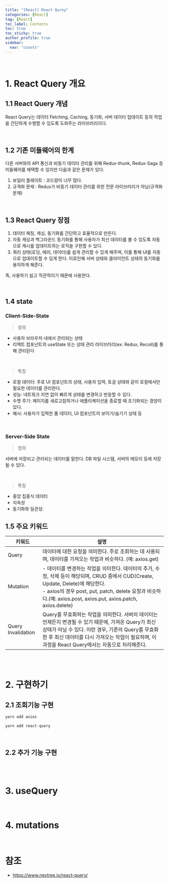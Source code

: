 ```yaml
---
title: "[React] React Qurey"
categories: [React]
tag: [React]
toc_label: Contents
toc: true
toc_sticky: true
author_profile: true
sidebar:
  nav: "counts"
---
```


<br>

# 1. React Query 개요

## 1.1 React Query 개념

React Query는 데이터 Fetching, Caching, 동기화, 서버 데이터 업데이트 등의 작업을 간단하게 수행할 수 있도록 도와주는 라이브러리이다.

<br>

## 1.2 기존 미들웨어의 한계

다른 서버와의 API 통신과 비동기 데이터 관리를 위해 Redux-thunk, Redux-Saga 등 미들웨어를 채택할 수 있지만 다음과 같은 문제가 있다.

1. 보일러 플레이트 : 코드량이 너무 많다.
2. 규격화 문제 : Redux가 비동기 데이터 관리를 위한 전문 라이브러리가 아님(규격화 문제)

<br>

## 1.3 React Query 장점

1. 데이터 패칭, 캐싱, 동기화를 간단하고 효율적으로 만든다.
2. 자동 캐싱과 백그라운드 동기화를 통해 사용자가 최신 데이터를 볼 수 있도록 자동으로 캐시를 업데이트하는 로직을 구현할 수 있다.
3. 쿼리 상태(로딩, 에러, 데이터)를 쉽게 관리할 수 있게 해주며, 이를 통해 UI를 자동으로 업데이트할 수 있게 한다. 이로인해 서버 상태와 클라이언트 상태의 동기화를 용이하게 해준다.

즉, 사용하기 쉽고 직관적이기 때문에 사용한다.

<br>

## 1.4 state
### Client-Side-State
> 정의

- 사용자 브라우저 내에서 관리되는 상태
- 리액트 컴포넌트의 useState 또는 상태 관리 라이브러리(ex: Redux, Recoil)를 통해 관리된다

<br>

> 특징

- 로컬 데이터: 주로 UI 컴포넌트의 상태, 사용자 입력, 토글 상태와 같이 로컬에서만 필요한 데이터를 관리한다.
- 성능: 네트워크 지연 없이 빠르게 상태를 변경하고 반응할 수 있다.
- 수명 주기: 페이지를 새로고침하거나 애플리케이션을 종료할 때 초기화되는 경양이 있다.
- 예시: 사용자가 입력한 폼 데이터, UI 컴포넌트의 보이기/숨기기 상태 등

<br>

### Server-Side State
> 정의

서버에 저장되고 관리되는 데이터를 말한다. DB 파일 시스템, 서버의 메모리 등에 저장될 수 있다.

<br>

> 특징

- 중앙 집중식 데이터
- 지속성
- 동기화와 일관성: 


## 1.5 주요 키워드

| 키워드             | 설명                                                                                                                                                                                                                                                             |
| ------------------ | ---------------------------------------------------------------------------------------------------------------------------------------------------------------------------------------------------------------------------------------------------------------- |
| Query              | 데이터에 대한 요청을 의미한다. 주로 조회하는 데 사용되며, 데이터를 가져오는 작업과 비슷하다. (예: axios.get)                                                                                                                                                     |
| Mutation           | - 데이터를 변경하는 작업을 의미한다. 데이터의 추가, 수정, 삭제 등이 해당되며, CRUD 중에서 CUD(Create, Update, Delete)에 해당한다.<br>- axios의 경우 post, put, patch, delete 요청과 비슷하다.(예: axios.post, axios.put, axios.patch, axios.delete)              |
| Query Invalidation | Query를 무효화하는 작업을 의미한다. 서버의 데이터는 언제든지 변경될 수 있기 때문에, 가져온 Query가 최신 상태가 아닐 수 있다. 이런 경우, 기존의 Query를 무효화한 후 최신 데이터를 다시 가져오는 작업이 필요하며, 이 과정을 React Query에서는 자동으로 처리해준다. |

<br><br>

# 2. 구현하기

## 2.1 조회기능 구현

```js
yarn add axios
```

```js
yarn add react-query
```

<br>

## 2.2 추가 기능 구현

<br><br>

# 3. useQuery

<br>

# 4. mutations

<br>

# 참조

- https://www.nextree.io/react-query/

```

```
